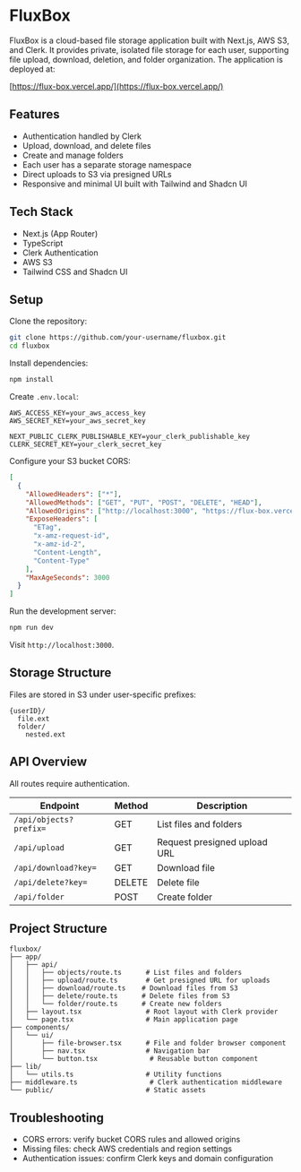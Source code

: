 
# FluxBox

FluxBox is a cloud-based file storage application built with Next.js, AWS S3, and Clerk. It provides private, isolated file storage for each user, supporting file upload, download, deletion, and folder organization. The application is deployed at:

[https://flux-box.vercel.app/](https://flux-box.vercel.app/)

## Features

* Authentication handled by Clerk
* Upload, download, and delete files
* Create and manage folders
* Each user has a separate storage namespace
* Direct uploads to S3 via presigned URLs
* Responsive and minimal UI built with Tailwind and Shadcn UI

## Tech Stack

* Next.js (App Router)
* TypeScript
* Clerk Authentication
* AWS S3
* Tailwind CSS and Shadcn UI

## Setup

Clone the repository:

```bash
git clone https://github.com/your-username/fluxbox.git
cd fluxbox
```

Install dependencies:

```bash
npm install
```

Create `.env.local`:

```env
AWS_ACCESS_KEY=your_aws_access_key
AWS_SECRET_KEY=your_aws_secret_key

NEXT_PUBLIC_CLERK_PUBLISHABLE_KEY=your_clerk_publishable_key
CLERK_SECRET_KEY=your_clerk_secret_key
```

Configure your S3 bucket CORS:

```json
[
  {
    "AllowedHeaders": ["*"],
    "AllowedMethods": ["GET", "PUT", "POST", "DELETE", "HEAD"],
    "AllowedOrigins": ["http://localhost:3000", "https://flux-box.vercel.app"],
    "ExposeHeaders": [
      "ETag",
      "x-amz-request-id",
      "x-amz-id-2",
      "Content-Length",
      "Content-Type"
    ],
    "MaxAgeSeconds": 3000
  }
]
```

Run the development server:

```bash
npm run dev
```

Visit `http://localhost:3000`.

## Storage Structure

Files are stored in S3 under user-specific prefixes:

```
{userID}/
  file.ext
  folder/
    nested.ext
```

## API Overview

All routes require authentication.

| Endpoint               | Method | Description                  |
| ---------------------- | ------ | ---------------------------- |
| `/api/objects?prefix=` | GET    | List files and folders       |
| `/api/upload`          | GET    | Request presigned upload URL |
| `/api/download?key=`   | GET    | Download file                |
| `/api/delete?key=`     | DELETE | Delete file                  |
| `/api/folder`          | POST   | Create folder                |

## Project Structure

```
fluxbox/
├── app/
│   ├── api/
│   │   ├── objects/route.ts      # List files and folders
│   │   ├── upload/route.ts       # Get presigned URL for uploads
│   │   ├── download/route.ts    # Download files from S3
│   │   ├── delete/route.ts      # Delete files from S3
│   │   └── folder/route.ts      # Create new folders
│   ├── layout.tsx                # Root layout with Clerk provider
│   └── page.tsx                  # Main application page
├── components/
│   └── ui/
│       ├── file-browser.tsx      # File and folder browser component
│       ├── nav.tsx               # Navigation bar
│       └── button.tsx             # Reusable button component
├── lib/
│   └── utils.ts                  # Utility functions
├── middleware.ts                  # Clerk authentication middleware
└── public/                       # Static assets
```

## Troubleshooting

* CORS errors: verify bucket CORS rules and allowed origins
* Missing files: check AWS credentials and region settings
* Authentication issues: confirm Clerk keys and domain configuration









